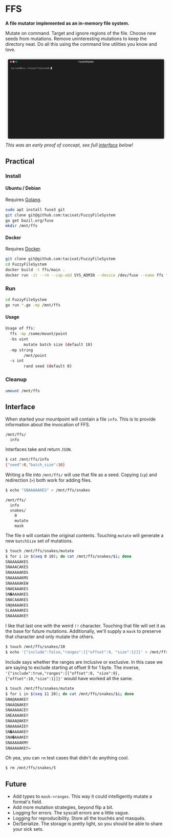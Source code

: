 # FFS

**A file mutator implemented as an in-memory file system.**

Mutate on command. Target and ignore regions of the file. Choose new seeds from mutations. Remove uninteresting mutations to keep the directory neat. Do all this using the command line utilities you know and love. 

![OLD DEMO](demo.gif)
*This was an early proof of concept, see full [interface](https://github.com/TACIXAT/FuzzyFileSystem#interface) below!*

## Practical

### Install

#### Ubuntu / Debian

Requires [Golang](https://golang.org/dl/).

```bash
sudo apt install fuse3 git
git clone git@github.com:tacixat/FuzzyFileSystem
go get bazil.org/fuse
mkdir /mnt/ffs
```

#### Docker

Requires [Docker](https://www.docker.com/products/docker-desktop).

```bash
git clone git@github.com:tacixat/FuzzyFileSystem
cd FuzzyFileSystem
docker build -t ffs/main .
docker run -it --rm --cap-add SYS_ADMIN --device /dev/fuse --name ffs ffs/main
```

### Run

```bash
cd FuzzyFileSystem
go run *.go -mp /mnt/ffs
```

#### Usage

```bash
Usage of ffs:
  ffs -mp /some/mount/point
  -bs uint
        mutate batch size (default 10)
  -mp string
        /mnt/point
  -s int
        rand seed (default 0)
```

### Cleanup

```bash
umount /mnt/ffs
```

## Interface

When started your mountpoint will contain a file `info`. This is to provide information about the invocation of FFS.

```
/mnt/ffs/
  info
```

Interfaces take and return `JSON`.

```bash
$ cat /mnt/ffs/info
{"seed":0,"batch_size":10}
```

Writing a file into `/mnt/ffs/` will use that file as a seed. Copying (`cp`) and redirection (`>`) both work for adding files.

```bash
$ echo "SNAAAAAKES" > /mnt/ffs/snakes
```

```
/mnt/ffs/
  info
  snakes/
    0
    mutate
    mask
```

The file `0` will contain the original contents. Touching `mutate` will generate a new `batchSize` set of mutations.

```bash
$ touch /mnt/ffs/snakes/mutate
$ for i in $(seq 0 10); do cat /mnt/ffs/snakes/$i; done
SNAAAAAKES
SNAAACAKES
SNAAAAAKDS
SNAAAAAKMS
SNAAAAAKEW
SNAEAAAKES
SN�AAAAKES
SNACAAAKES
SN@AAAAKES
SLAAAAAKES
SNAAAAAKE‼
```

I like that last one with the weird `!!` character. Touching that file will set it as the base for future mutations. Additionally, we'll supply a `mask` to preserve that character and only mutate the others.

```bash
$ touch /mnt/ffs/snakes/10
$ echo '{"include":false,"ranges":[{"offset":9, "size":1}]}' > /mnt/ffs/snakes/mask
```

Include says whether the ranges are inclusive or exclusive. In this case we are saying to exclude starting at offset 9 for 1 byte. The inverse, `'{"include":true,"ranges":[{"offset":0, "size":9},{"offset":10,"size":1}]}'` would have worked all the same.

```bash
$ touch /mnt/ffs/snakes/mutate
$ for i in $(seq 11 20); do cat /mnt/ffs/snakes/$i; done
SNA@AAAKE‼
SNAAQAAKE‼
SNAAAAACE‼
SNEAAAAKE‼
SNAAA@AKE‼
SNAAAAAIE‼
SN�AAAAKE‼
SNA�AAAKE‼
SNAAAAAKM‼
SNAAAAAKE‼→
```

Oh yea, you can `rm` test cases that didn't do anything cool.

```bash
$ rm /mnt/ffs/snakes/5
```

## Future

* Add types to `mask->ranges`. This way it could intelligently mutate a format's field.
* Add more mutation strategies, beyond flip a bit.
* Logging for errors. The syscall errors are a little vague.
* Logging for reproducibility. Store all the touchés and masqués.
* De/Serialize. The storage is pretty light, so you should be able to share your sick sets.